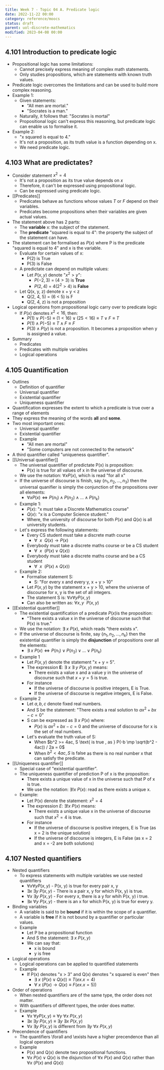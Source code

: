 ```yaml
---
title: Week 7 - Topic 04 A. Predicate logic
date: 2022-11-22 00:00
category: reference/moocs
status: draft
parent: uol-discrete-mathematics
modified: 2023-04-08 00:00
---
```


## 4.101 Introduction to predicate logic

* Propositional logic has some limitations:
    * Cannot precisely express meaning of complex math statements.
    * Only studies propositions, which are statements with known truth values.
* Predicate logic overcomes the limitations and can be used to build more complex reasoning.
* Example 1:
    * Given statements:
        * "All men are mortal."
        * "Socrates is a man."
    * Naturally, it follows that: "Socrates is mortal"
    * Propositional logic can't express this reasoning, but predicate logic can enable us to formalise it.
* Example 2:
    * "x squared is equal to 4."
    * It's not a proposition, as its truth value is a function depending on x.
    * We need predicate logic.

## 4.103 What are predictates?

* Consider statement $x^2 = 4$
    * It's not a proposition as its true value depends on $x$
    * Therefore, it can't be expressed using propositional logic.
    * Can be expressed using predicate logic.
* [[Predicates]]
    * Predicates behave as functions whose values $T$ or $F$ depend on their variables.
    * Predicates become propositions when their variables are given actual values.
* The statement above has 2 parts:
    * The **variable** x: the subject of the statement.
    * The **predicate** "squared is equal to 4": the property the subject of the statement can have.
* The statement can be formalised as $P(x)$ where P is the predicate "squared is equal to 4" and x is the variable.
    * Evaluate for certain values of x:
        * P(2) is True
        * P(3) is False
    * A predictate can depend on multiple values:
        * Let $P(x, y)$ denote "$x^2 > y$":
            * $P(-2, 3)$ = $(4 > 3) \text{ is } \mathbf{ True}$
            * $P(2, 4)$ = $4(2^2 >4) \text{ is } \mathbf{False}$
    * Let Q(x, y, z) denote x + y < z
        * Q(2, 4, 5) = (6 < 5) is F
        * Q(2, 4, z) is not a proposition
* Logical operations from propositional logic carry over to predicate logic
    * If $P(x)$ denotes $x^2 < 16$, then:
        * $P(1) \lor P(-5) \equiv (1 < 16) \lor (25 < 16) \equiv T \lor F \equiv T$
        * $P(1) \land P(-5) \equiv T \land F \equiv F$
        * $P(3) \land P(y)$ is not a proposition. It becomes a proposition when y is assigned a value.
* Summary
    * Predicates
    * Predicates with multiple variables
    * Logical operations

## 4.105 Quantification

* Outlines
    * Definition of quantifier
    * Universal quantifier
    * Existential quantifier
    * Uniqueness quantifier
* Quantification expresses the extent to which a predicate is true over a range of elements
* They express the meaning of the words **all** and **some**.
* Two most important ones:
    * Universal quantifier
    * Existential quantifier
    * Example
        * "All men are mortal"
        * "Some computers are not connected to the network"
* A third quantifier called "uniqueness quantifier".
* [[Universal quantifier]]
    * The universal quantifier of predictate P(x) is proposition:
        * P(x) is true for all values of x in the universe of discourse.
    * We use the notation: $\forall x P(x)$, which is read "for all x"
    * If the universe of discourse is finish, say $\{n_1, n_2, \ldots, n_3\}$ then the universal quanifier is simply the conjunction of the propositions over all elements:
        * $\forall x P(x) \Leftrightarrow P(n_{1}) \land P(n_{2}) \land \ldots \land P(n_k)$
    * Example 1:
        * $P(x)$: "x must take a Discrete Mathematics course"
        * $Q(x)$: "x is a Computer Science student."
        * Where, the university of discourse for both $P(x)$ and $Q(x)$ is all university students.
    * Let's express the following statements:
        * Every CS student must take a discrete math course
            * $\forall \ \  x \ \ Q(x) \rightarrow P(x)$
        * Everybody must take a discrete maths course or be a CS student
            * $\forall \ \ x \ \ (P(x) \lor Q(x))$
        * Everybody must take a discrete maths course and be a CS student
            * $\forall \ \ x \ \ (P(x) \land Q(x))$
    * Example 2:
        * Formalise statement S:
            * S: "For every x and every y, x + y > 10"
        * Let $P(x, y)$ by the statement x + y > 10, where the universe of discourse for x, y is the set of all integers.
        * The statement S is: $\forall x \forall y P(x, y)$
        * Can also be written as: $\forall x, y \ \ P(x, y)$
* [[Existential quantifier]]
    * The existential quantification of a predicate $P(x)$is the proposition:
        * "There exists a value x in the universe of discourse such that P(x) is true."
    * We use the notation: $\exists \ x \ P(x)$, which reads "there exists x".
    * If the universe of discourse is finite, say $\{n_1, n_2, \ldots, n_k\}$ then the existential quantifier is simply the **disjunction** of propositions over all the elements:
        * $\exists \ x \ P(x) \Leftrightarrow P(n_1) \lor P(n_2) \lor \ldots \lor P(n_k)$
    * Example 1
        * Let $P(x, y)$ denote the statement "x + y = 5".
        * The expression **E**: $\exists \ x \ \exists \ y \ P(x, y)$ means:
            * There exists a value x and a value y in the universe of discourse such that $x + y = 5$ is true.
        * For instance
            * If the universe of discourse is positive integers, E is True.
            * If the universe of discourse is negative integers, E is False.
    * Example 2
        * Let $a, b, c$ denote fixed real numbers.
        * And S be the statement: "There exists a real solution to $ax^2 + bx - c = 0$"
        * S can be expressed as $\exists \ x \ P(x)$ where:
            * $P(x)$ is $ax^2 + bx - c = 0$ and the universe of discourse for x is the set of real numbers.
        * Let's evaluate the truth value of S:
            * When $b^2 >= 4ac, S \text{ is true , as } P(-b \mp \sqrt(b^2 - 4ac)) / 2a = 0$
            * When $b^2 < 4ac, S\text{ is false }$ as there is no real number x that can satisfy the predicate.
* [[Uniqueness quantifier]]
    * Special case of "existential quantifier".
    * The uniqueness quantifier of prediction P of x is the proposition:
        * There exists a unique value of x in the universe such that P of x is true.
        * We use the notation: $\exists ! x \ P(x)$: read as there exists a unique x.
    * Example:
        * Let P(x) denote the statement: $x^2 = 4$
        * The expression $E$: $\exists ! x \ P(x)$ means:
            * There exists a unique value x in the universe of discourse such that $x^2 = 4$ is true.
        * For instance
            * If the universe of discourse is positive integers, E is True (as x = 2 is the unique solution)
            * If the universe of discourse is integers, E is False (as x = 2 and x = -2 are both solutions)

## 4.107 Nested quantifiers

* Nested quantifiers
    * To express statements with multiple variables we use nested quantifiers
        * $\forall x \forall y P(x, y)$ - P(x, y) is true for every pair x, y
        * $\exists x \ \exists y \ P(x,  y)$ - There is a pair x, y for which P(x, y) is true.
        * $\forall x \ \exists y \ P(x, y)$ - For every x, there is a y for whih P(x, y) i true.
        * $\exists x \ \forall y \ P(x, y)$ - there is an x for which P(x, y) is true for every y.
* Binding variables
    * A variable is said to be **bound** if it is within the scope of a quantifier.
    * A variable is **free** if it is not bound by a quantifier or particular values.
    * Example
        * Let P be a propositional function
        * And S the statement: $\exists \ x \ P(x, y)$
        * We can say that:
            * x is bound
            * y is free
* Logical operations
    * Logical operations can be applied to quantified statements
    * Example
        * If P(x) denotes "x > 3" and Q(x) denotes "x squared is even" then
            * $\exists \ x \ (P(x) \lor Q(x)) \equiv T (ex. x = 4)$
            * $\forall \ x \ (P(x) \rightarrow Q(x) \equiv F (ex. x = 5))$
* Order of operations
    * When nested quantifiers are of the same type, the order does not matter.
    * With quantifiers of different types, the order does matter.
    * Example
        * $\forall x \ \forall y P(x, y) \equiv \forall y \ \forall x \ P(x, y)$
        * $\exists x \ \exists y \ P(x, y) \equiv \exists y \ \exists x \ P(x, y)$
        * $\forall x \ \exists y \ P(x, y)$ is different from $\exists y \ \forall x \ P(x,  y)$
* Precendence of quantifiers
    * The quantifiers \forall and \exists have a higher precendence than all logical operators
    * Example
        * P(x) and Q(x) denote two propositional functions.
        * $\forall x \ P(x) \lor Q(x)$ is the disjunction of $\forall x \ P(x) \text{ and } Q(x)$ rather than $\forall x \ (P(x) \text{ and } Q(x))$
